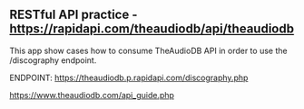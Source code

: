 ## RESTful API practice - https://rapidapi.com/theaudiodb/api/theaudiodb

This app show cases how to consume TheAudioDB API in order to use the /discography endpoint.

ENDPOINT:
https://theaudiodb.p.rapidapi.com/discography.php

https://www.theaudiodb.com/api_guide.php